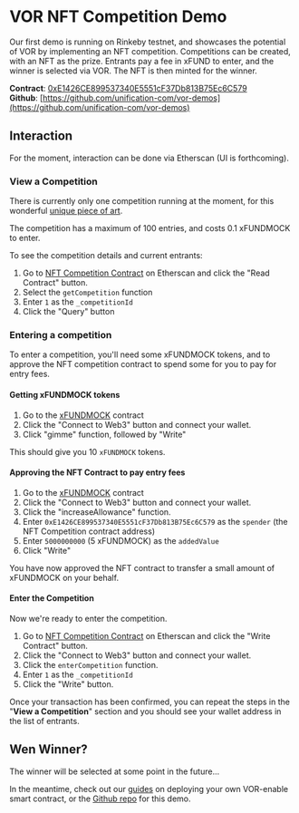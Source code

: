# VOR NFT Competition Demo

Our first demo is running on Rinkeby testnet, and showcases the potential of VOR by implementing
an NFT competition. Competitions can be created, with an NFT as the prize. Entrants pay a
fee in xFUND to enter, and the winner is selected via VOR. The NFT is then minted for the
winner.

**Contract**: [0xE1426CE899537340E5551cF37Db813B75Ec6C579](https://rinkeby.etherscan.io/address/0xE1426CE899537340E5551cF37Db813B75Ec6C579#code)  
**Github**: [https://github.com/unification-com/vor-demos](https://github.com/unification-com/vor-demos)

## Interaction

For the moment, interaction can be done via Etherscan (UI is forthcoming).

### View a Competition

There is currently only one competition running at the moment, for this wonderful 
[unique piece of art](https://gateway.pinata.cloud/ipfs/QmNuNkxxhdbWAGJkAESvcTPVZZevCKnTfnWtquRmAUzuBj).

The competition has a maximum of 100 entries, and costs 0.1 xFUNDMOCK to enter.

To see the competition details and current entrants:

1. Go to [NFT Competition Contract](https://rinkeby.etherscan.io/address/0xE1426CE899537340E5551cF37Db813B75Ec6C579#readContract) on
Etherscan and click the "Read Contract" button.
2. Select the `getCompetition` function
3. Enter `1` as the `_competitionId`
4. Click the "Query" button

### Entering a competition

To enter a competition, you'll need some xFUNDMOCK tokens, and to approve the NFT competition contract to spend some for you
to pay for entry fees.

#### Getting xFUNDMOCK tokens

1. Go to the [xFUNDMOCK](https://rinkeby.etherscan.io/address/0x245330351344F9301690D5D8De2A07f5F32e1149#writeContract) contract
2. Click the "Connect to Web3" button and connect your wallet.
3. Click "gimme" function, followed by "Write"

This should give you 10 `xFUNDMOCK` tokens.

#### Approving the NFT Contract to pay entry fees

1. Go to the [xFUNDMOCK](https://rinkeby.etherscan.io/address/0x245330351344F9301690D5D8De2A07f5F32e1149#writeContract) contract
2. Click the "Connect to Web3" button and connect your wallet.
3. Click the "increaseAllowance" function.
4. Enter `0xE1426CE899537340E5551cF37Db813B75Ec6C579` as the `spender` (the NFT Competition contract address)
5. Enter `5000000000` (5 xFUNDMOCK) as the `addedValue`
6. Click "Write"

You have now approved the NFT contract to transfer a small amount of xFUNDMOCK on your behalf.

#### Enter the Competition

Now we're ready to enter the competition.

1. Go to [NFT Competition Contract](https://rinkeby.etherscan.io/address/0xE1426CE899537340E5551cF37Db813B75Ec6C579#writeContract) on
   Etherscan and click the "Write Contract" button.
2. Click the "Connect to Web3" button and connect your wallet.
3. Click the `enterCompetition` function.
4. Enter `1` as the `_competitionId`
5. Click the "Write" button.

Once your transaction has been confirmed, you can repeat the steps in the "**View a Competition**" section and you
should see your wallet address in the list of entrants.

## Wen Winner?

The winner will be selected at some point in the future...

In the meantime, check out our [guides](../guide/README.md) on deploying your own VOR-enable smart contract, or the 
[Github repo](https://github.com/unification-com/vor-demos) for this demo.
